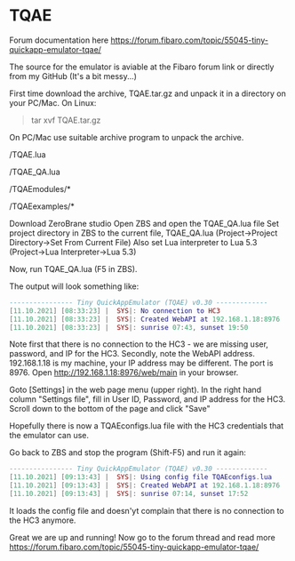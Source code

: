 # TQAE
Forum documentation here <https://forum.fibaro.com/topic/55045-tiny-quickapp-emulator-tqae/>

The source for the emulator is aviable at the Fibaro forum link or directly from my GitHub <link> (It's a bit messy...)

First time download the archive, TQAE.tar.gz and unpack it in a directory on your PC/Mac.
On Linux:
>tar xvf TQAE.tar.gz

On PC/Mac use suitable archive program to unpack the archive.

/TQAE.lua

/TQAE_QA.lua

/TQAEmodules/*

/TQAEexamples/*

Download ZeroBrane studio <link>
Open ZBS and open the TQAE_QA.lua file
Set project directory in ZBS to the current file, TQAE_QA.lua (Project->Project Directory->Set From Current File)
Also set Lua interpreter to Lua 5.3 (Project->Lua Interpreter->Lua 5.3)

Now, run TQAE_QA.lua (F5 in ZBS).

The output will look something like:
```Lua
---------------- Tiny QuickAppEmulator (TQAE) v0.30 -------------
[11.10.2021] [08:33:23] |  SYS|: No connection to HC3
[11.10.2021] [08:33:23] |  SYS|: Created WebAPI at 192.168.1.18:8976
[11.10.2021] [08:33:23] |  SYS|: sunrise 07:43, sunset 19:50
```
Note first that there is no connection to the HC3 - we are missing user,  password, and IP for the HC3.
Secondly, note the WebAPI address. 192.168.1.18 is my machine, your IP address may be different. The port is 8976.
Open http://192.168.1.18:8976/web/main in your browser.

Goto [Settings] in the web page menu (upper right).
In the right hand column "Settings file", fill in User ID, Password, and IP address for the HC3.
Scroll down to the bottom of the page and click "Save"

Hopefully there is now a TQAEconfigs.lua file with the HC3 credentials that the emulator can use.

Go back to ZBS and stop the program (Shift-F5) and run it again:

```Lua
---------------- Tiny QuickAppEmulator (TQAE) v0.30 -------------
[11.10.2021] [09:13:43] |  SYS|: Using config file TQAEconfigs.lua
[11.10.2021] [09:13:43] |  SYS|: Created WebAPI at 192.168.1.18:8976
[11.10.2021] [09:13:43] |  SYS|: sunrise 07:14, sunset 17:52
```
It loads the config file and doesn'yt complain that there is no connection to the HC3 anymore.

Great we are up and running!
Now go to the forum thread and read more <https://forum.fibaro.com/topic/55045-tiny-quickapp-emulator-tqae/>
